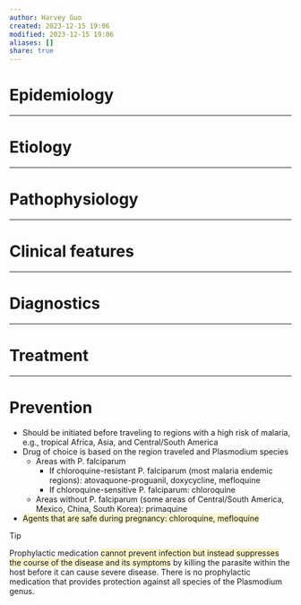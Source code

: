 ```yaml
---
author: Harvey Guo
created: 2023-12-15 19:06
modified: 2023-12-15 19:06
aliases: []
share: true
---
```


# Epidemiology


---
# Etiology


---
# Pathophysiology


---
# Clinical features


---
# Diagnostics


---
# Treatment


---
# Prevention
- Should be initiated before traveling to regions with a high risk of malaria, e.g., tropical Africa, Asia, and Central/South America
- Drug of choice is based on the region traveled and Plasmodium species
	- Areas with P. falciparum
		- If chloroquine-resistant P. falciparum (most malaria endemic regions): atovaquone-proguanil, doxycycline, mefloquine
		- If chloroquine-sensitive P. falciparum: chloroquine
	- Areas without P. falciparum (some areas of Central/South America, Mexico, China, South Korea): primaquine
- <span style="background:rgba(240, 200, 0, 0.2)">Agents that are safe during pregnancy: chloroquine, mefloquine</span>
>[!tip] 
>Prophylactic medication <span style="background:rgba(240, 200, 0, 0.2)">cannot prevent infection but instead suppresses the course of the disease and its symptoms</span> by killing the parasite within the host before it can cause severe disease. There is no prophylactic medication that provides protection against all species of the Plasmodium genus.